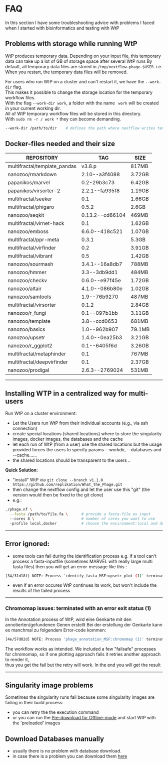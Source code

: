 # FAQ
In this section I have some troubleshooting advice with problems I faced when I started with bioinformatics and testing with WtP

## Problems with storage while running WtP

WtP produces temporary data.
Depending on your input file, this temporary data can take up a lot of GB of storage space after several WtP runs
By default, all temporary data files are stored in `/tmp/nextflow-phage-$USER`. i.e. When you restart, the temporary data files will be removed.

For users who run WtP on a cluster and can't restart it, we have the `--work-dir` flag.  
This makes it possible to change the storage location for the temporary workflow files.  
With the flag `--work-dir work`, a folder with the name ` work` will be created in your current working dir.  
All of WtP temporary workflow files will be stored in this directory.  
With `sudo rm -r / work *` they can become demanding. 


```bash
--work-dir /path/to/dir    # defines the path where nextflow writes temporary files, default: '/tmp/nextflow-phage-$USER'
```


## Docker-files needed and their size

REPOSITORY|TAG|SIZE
|-|-|-|
multifractal/template_pandas|v3.8.p|817MB
nanozoo/rmarkdown|2.10--a3f4088|3.72GB
papanikos/marvel|0.2-29b3c73|6.42GB
papanikos/virsorter-2|2.2.1--fa935f8|1.19GB
multifractal/seeker|0.1|1.66GB
multifractal/phigaro|0.5.2|2.6GB
nanozoo/seqkit|0.13.2--cd66104|469MB
multifractal/virnet-hack|0.1|1.62GB
nanozoo/emboss|6.6.0--418c521|1.07GB
multifractal/ppr-meta|0.3.1|5.3GB
multifractal/virfinder|0.2|3.91GB
multifractal/vibrant|0.5|1.42GB
nanozoo/sourmash|3.4.1--16a8db7|788MB
nanozoo/hmmer|3.3--3db9dd1|484MB
nanozoo/checkv|0.6.0--e97f45e|1.72GB
nanozoo/altair|4.1.0--086b80e|1.02GB
nanozoo/samtools|1.9--76b9270|487MB
multifractal/virsorter|0.1.2|2.84GB
nanozoo/r_fungi|0.1--097b1bb|3.11GB
nanozoo/template|3.8--ccd0653|681MB
nanozoo/basics|1.0--962b907|79.1MB
nanozoo/upsetr|1.4.0--0ea25b3|3.21GB
nanozoo/r_ggplot2|0.1--6405f6d|3.26GB
multifractal/metaphinder|0.1|767MB
multifractal/deepvirfinder|0.1|2.37GB
nanozoo/prodigal|2.6.3--2769024|531MB


-----------------------------------


## Installing WTP in a centralized way for multi-users

Run WtP on a cluster environment:  

* Let the Users run WtP from their individual accounts (e.g., via ssh connection)  
* create special locations (shared locations) where to store the singularity images, docker images, the databases and the cache  
* let each run of WtP (from a user) use the shared locations but the usage provided forces the users to specify params --workdir, --databases and --cache......
* the shared locations should be transparent to the users .. 

 
**Quick Solution:** 

* "install" WtP via `git clone --branch v1.1.0 https://github.com/replikation/What_the_Phage.git`
* then change the nextflow config and let the user use this "git"  (the version would then be fixed to the git clone)
* e.g.:
````bash
./phage.nf \
  --fasta /path/to/file.fa \      # provide a fasta-file as input
  --cores 8 \                     # number of cores you want to use
  -profile local,docker           # choose the environment:local and docker
````
-----------------------------------

## Error ignored:

* some tools can fail during the identification process e.g. if a tool can't process a fasta-inputfile (sometimes MARVEL with really large multi fasta files)
then you will get an error-message like this :

```bash
[34/31d18f] NOTE: Process `identify_fasta_MSF:upsetr_plot (1)` terminated with an error exit status (1) -- Error is ignored
```

* even if an error occures WtP continues its work, but won't include the results of the failed process

-----------------------------------

### Chromomap issues: terminated with an error exit status (1)

In the Annotation process of WtP, wird eine Genkarte mit den annotierten/gefundenen Genen erstellt
Bei der erstellung der Genkarte kann es manchmal zu folgendem Error-code kommen:


```bash
[4e/57d82d] NOTE: Process 'phage_annotation_MSF:chromomap (1)' terminated with an error exit status (1) -- Execution is retried (1)
```

The workflow works as intended. We included a few "failsafe" processes for chromomap, so if one plotting approach fails it retries another approach to render it,  
thus you get the fail but the retry will work.
In the end you will get the result

-----------------------------------

## Singularity image problems 

Sometimes the singularity runs fail because some singularity images are failing in their build process:   

* you can retry the the execution command  
* or you can run the [Pre-download for Offline-mode](https://mult1fractal.github.io/wtp-documentation/Workflow-execution/commands/#pre-download-for-offline-mode) and start WtP with the 'preloaded' images  



## Download Databases manually

* usually there is no problem with database download.
* in case there is a problem you can download them [here](https://osf.io/wtfrc/)

